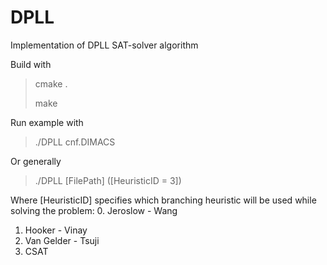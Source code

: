 # DPLL
Implementation of DPLL SAT-solver algorithm

Build with
> cmake .
> 
> make
 
Run example with
> ./DPLL cnf.DIMACS

Or generally
> ./DPLL [FilePath] ([HeuristicID = 3])

Where [HeuristicID] specifies which branching heuristic will be used while solving the problem:
0. Jeroslow - Wang
1. Hooker - Vinay
2. Van Gelder - Tsuji
3. CSAT